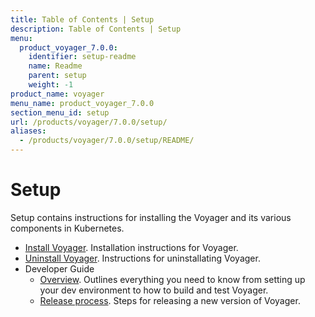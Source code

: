 ```yaml
---
title: Table of Contents | Setup
description: Table of Contents | Setup
menu:
  product_voyager_7.0.0:
    identifier: setup-readme
    name: Readme
    parent: setup
    weight: -1
product_name: voyager
menu_name: product_voyager_7.0.0
section_menu_id: setup
url: /products/voyager/7.0.0/setup/
aliases:
  - /products/voyager/7.0.0/setup/README/
---
```

# Setup

Setup contains instructions for installing the Voyager and its various components in Kubernetes.

- [Install Voyager](/products/voyager/7.0.0/setup/install). Installation instructions for Voyager.
- [Uninstall Voyager](/products/voyager/7.0.0/setup/uninstall). Instructions for uninstallating Voyager.
- Developer Guide
  - [Overview](/products/voyager/7.0.0/setup/developer-guide/overview). Outlines everything you need to know from setting up your dev environment to how to build and test Voyager.
  - [Release process](/products/voyager/7.0.0/setup/developer-guide/release). Steps for releasing a new version of Voyager.
